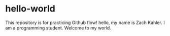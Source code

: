 # hello-world
This repository is for practicing Github flow!
hello, my name is Zach Kahler. I am a programming student. Welcome to my world.
